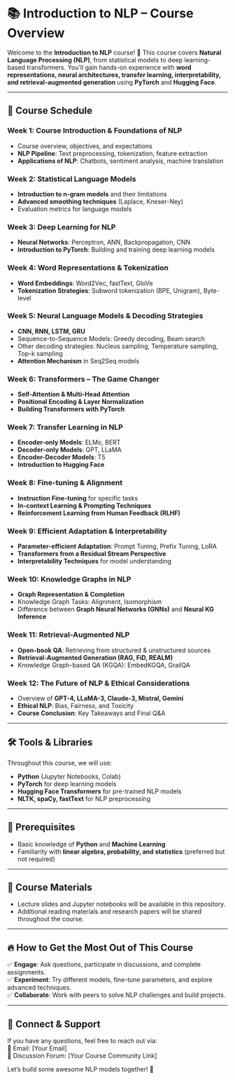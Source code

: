 # 📚 Introduction to NLP – Course Overview  

Welcome to the **Introduction to NLP** course! 🚀 This course covers **Natural Language Processing (NLP)**, from statistical models to deep learning-based transformers. You'll gain hands-on experience with **word representations, neural architectures, transfer learning, interpretability, and retrieval-augmented generation** using **PyTorch** and **Hugging Face**.

---

## 📅 Course Schedule  


### **Week 1: Course Introduction & Foundations of NLP**  
- Course overview, objectives, and expectations  
- **NLP Pipeline**: Text preprocessing, tokenization, feature extraction  
- **Applications of NLP**: Chatbots, sentiment analysis, machine translation  

### **Week 2: Statistical Language Models**  
- **Introduction to n-gram models** and their limitations  
- **Advanced smoothing techniques** (Laplace, Kneser-Ney)  
- Evaluation metrics for language models  

### **Week 3: Deep Learning for NLP**  
- **Neural Networks**: Perceptron, ANN, Backpropagation, CNN  
- **Introduction to PyTorch**: Building and training deep learning models  

### **Week 4: Word Representations & Tokenization**  
- **Word Embeddings**: Word2Vec, fastText, GloVe  
- **Tokenization Strategies**: Subword tokenization (BPE, Unigram), Byte-level  

### **Week 5: Neural Language Models & Decoding Strategies**  
- **CNN, RNN, LSTM, GRU**  
- Sequence-to-Sequence Models: Greedy decoding, Beam search  
- Other decoding strategies: Nucleus sampling, Temperature sampling, Top-k sampling  
- **Attention Mechanism** in Seq2Seq models  

### **Week 6: Transformers – The Game Changer**  
- **Self-Attention & Multi-Head Attention**  
- **Positional Encoding & Layer Normalization**  
- **Building Transformers with PyTorch**  

### **Week 7: Transfer Learning in NLP**  
- **Encoder-only Models**: ELMo, BERT  
- **Decoder-only Models**: GPT, LLaMA  
- **Encoder-Decoder Models**: T5  
- **Introduction to Hugging Face**  

### **Week 8: Fine-tuning & Alignment**  
- **Instruction Fine-tuning** for specific tasks  
- **In-context Learning & Prompting Techniques**  
- **Reinforcement Learning from Human Feedback (RLHF)**  

### **Week 9: Efficient Adaptation & Interpretability**  
- **Parameter-efficient Adaptation**: Prompt Tuning, Prefix Tuning, LoRA  
- **Transformers from a Residual Stream Perspective**  
- **Interpretability Techniques** for model understanding  

### **Week 10: Knowledge Graphs in NLP**  
- **Graph Representation & Completion**  
- Knowledge Graph Tasks: Alignment, Isomorphism  
- Difference between **Graph Neural Networks (GNNs)** and **Neural KG Inference**  

### **Week 11: Retrieval-Augmented NLP**  
- **Open-book QA**: Retrieving from structured & unstructured sources  
- **Retrieval-Augmented Generation (RAG, FiD, REALM)**  
- Knowledge Graph-based QA (KGQA): EmbedKGQA, GrailQA  

### **Week 12: The Future of NLP & Ethical Considerations**  
- Overview of **GPT-4, LLaMA-3, Claude-3, Mistral, Gemini**  
- **Ethical NLP**: Bias, Fairness, and Toxicity  
- **Course Conclusion**: Key Takeaways and Final Q&A  

---

## 🛠 Tools & Libraries  
Throughout this course, we will use:  
- **Python** (Jupyter Notebooks, Colab)  
- **PyTorch** for deep learning models  
- **Hugging Face Transformers** for pre-trained NLP models  
- **NLTK, spaCy, fastText** for NLP preprocessing  

---

## 📌 Prerequisites  
- Basic knowledge of **Python** and **Machine Learning**  
- Familiarity with **linear algebra, probability, and statistics** (preferred but not required)  

---

## 📂 Course Materials  
- Lecture slides and Jupyter notebooks will be available in this repository.  
- Additional reading materials and research papers will be shared throughout the course.  

---

## 🔥 How to Get the Most Out of This Course  
✅ **Engage**: Ask questions, participate in discussions, and complete assignments.  
✅ **Experiment**: Try different models, fine-tune parameters, and explore advanced techniques.  
✅ **Collaborate**: Work with peers to solve NLP challenges and build projects.  

---

## 🤝 Connect & Support  
If you have any questions, feel free to reach out via:  
📧 Email: [Your Email]  
📢 Discussion Forum: [Your Course Community Link]  

Let’s build some awesome NLP models together! 🚀  
